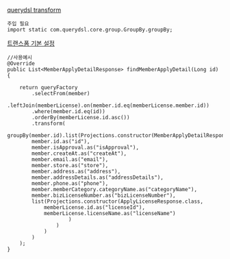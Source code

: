 [querydsl transform](https://velog.io/@songunnie/Spring-QueryDSL-transform%EC%9D%84-%EC%82%AC%EC%9A%A9%ED%95%98%EB%8A%94-%EC%9D%B4%EC%9C%A0)

```
주입 필요
import static com.querydsl.core.group.GroupBy.groupBy;
```

[트랜스폼 기본 설정](https://velog.io/@dktlsk6/QueryDSL-transform-%EC%97%90%EB%9F%AC)

```
//사용예시
@Override  
public List<MemberApplyDetailResponse> findMemberApplyDetail(Long id) {  
  
	return queryFactory  
		.selectFrom(member)  
		.leftJoin(memberLicense).on(member.id.eq(memberLicense.member.id))  
		.where(member.id.eq(id))  
		.orderBy(memberLicense.id.asc())  
		.transform(
	groupBy(member.id).list(Projections.constructor(MemberApplyDetailResponse.class,  
		member.id.as("id"),  
		member.isApproval.as("isApproval"),  
		member.createAt.as("createAt"),  
		member.email.as("email"),  
		member.store.as("store"),  
		member.address.as("address"),  
		member.addressDetails.as("addressDetails"),  
		member.phone.as("phone"),  
		member.memberCategory.categoryName.as("categoryName"),  
		member.bizLicenseNumber.as("bizLicenseNumber"),  
		list(Projections.constructor(ApplyLicenseResponse.class,  
			memberLicense.id.as("licenseId"),  
			memberLicense.licenseName.as("licenseName")  
					)  
				)  
			)  
		)  
	);  
}
```
